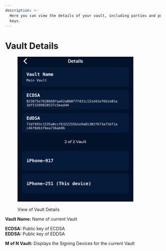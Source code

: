 ```yaml
---
description: >-
  Here you can view the details of your vault, including parties and public
  keys.
---
```


# Vault Details

<figure><img src="../../.gitbook/assets/image (3).png" alt="" width="375"><figcaption><p>View of Vault Details</p></figcaption></figure>

**Vault Name:** Name of current Vault

**ECDSA:** Public key of ECDSA\
**EDDSA:** Public key of EDDSA

**M of N Vault:** Displays the Signing Devices for the current Vault

